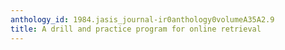 ```yaml
---
anthology_id: 1984.jasis_journal-ir0anthology0volumeA35A2.9
title: A drill and practice program for online retrieval
---
```

